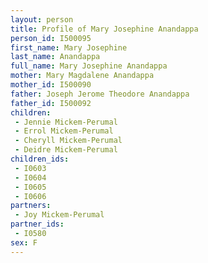 ```yaml
---
layout: person
title: Profile of Mary Josephine Anandappa
person_id: I500095
first_name: Mary Josephine
last_name: Anandappa
full_name: Mary Josephine Anandappa
mother: Mary Magdalene Anandappa
mother_id: I500090
father: Joseph Jerome Theodore Anandappa
father_id: I500092
children:
 - Jennie Mickem-Perumal
 - Errol Mickem-Perumal
 - Cheryll Mickem-Perumal
 - Deidre Mickem-Perumal
children_ids:
 - I0603
 - I0604
 - I0605
 - I0606
partners:
 - Joy Mickem-Perumal
partner_ids:
 - I0580
sex: F
---
```


